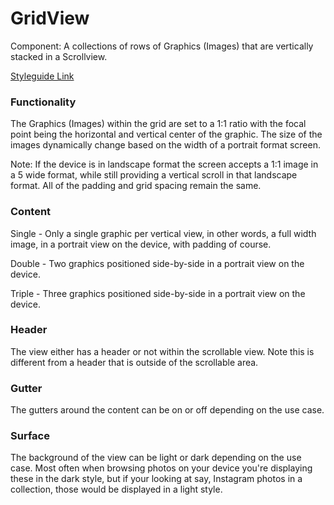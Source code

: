 # GridView

Component: A collections of rows of Graphics (Images) that are vertically stacked in a Scrollview.

[Styleguide Link]()

### Functionality

The Graphics (Images) within the grid are set to a 1:1 ratio with the focal point being the horizontal and vertical center of the graphic.  The size of the images dynamically change based on the width of a portrait format screen.

Note: If the device is in landscape format the screen accepts a 1:1 image in a 5 wide format, while still providing a vertical scroll in that landscape format. All of the padding and grid spacing remain the same.

### Content

Single - Only a single graphic per vertical view, in other words, a full width image,  in a portrait view on the device, with padding of course.

Double - Two graphics positioned side-by-side in a portrait view on the device.

Triple - Three graphics positioned side-by-side in a portrait view on the device.

### Header

The view either has a header or not within the scrollable view.  Note this is different from a header that is outside of the scrollable area.

### Gutter

The gutters around the content can be on or off depending on the use case.

### Surface

The background of the view can be light or dark depending on the use case.  Most often when browsing photos on your device you're displaying these in the dark style, but if your looking at say, Instagram photos in a collection, those would be displayed in a light style.

